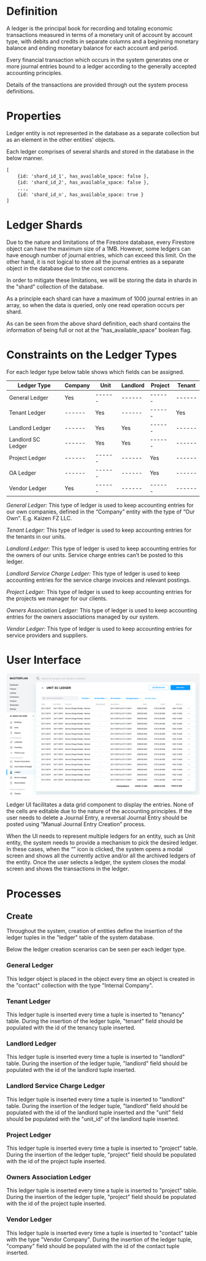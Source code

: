 # Definition

A ledger is the principal book for recording and totaling economic transactions measured in terms of a monetary unit of account by account type, with debits and credits in separate columns and a beginning monetary balance and ending monetary balance for each account and period.

Every financial transaction which occurs in the system generates one or more journal entries bound to a ledger according to the generally accepted accounting principles.

Details of the transactions are provided through out the system process definitions.

# Properties
Ledger entity is not represented in the database as a separate collection but as an element in the other entities' objects. 

Each ledger comprises of several shards and stored in the database in the below manner.

```
[
    {id: 'shard_id_1', has_available_space: false }, 
    {id: 'shard_id_2', has_available_space: false }, 
    ..., 
    {id: 'shard_id_n', has_available_space: true }
]
```
# Ledger Shards
Due to the nature and limitations of the Firestore database, every Firestore object can have the maximum size of a 1MB. However, some ledgers can have enough number of journal entries, which can exceed this limit. On the other hand, it is not logical to store all the journal entries as a separate object in the database due to the cost concrens.

In order to mitigate these limitations, we will be storing the data in shards in the "shard" collection of the database. 

As a principle each shard can have a maximum of 1000 journal entries in an array, so when the data is queried, only one read operation occurs per shard. 

As can be seen from the above shard definition, each shard contains the information of being full or not at the "has_available_space" boolean flag.

# Constraints on the Ledger Types
For each ledger type below table shows which fields can be assigned. 

| Ledger Type        | Company| Unit      | Landlord | Project| Tenant
| ------             | ------ | ------    | ------   | ------ | ------
| General Ledger     | Yes    | ------    | ------   | ------ | ------
| Tenant Ledger      | ------ | Yes       | ------   | ------ | Yes
| Landlord Ledger    | ------ | Yes       | Yes      | ------ | ------
| Landlord SC Ledger | ------ | Yes       | Yes      | ------ | ------
| Project Ledger     | ------ | ------    | ------   | Yes    | ------
| OA Ledger          | ------ | ------    | ------   | Yes    | ------
| Vendor Ledger      | Yes    | ------    | ------   | ------ | ------

*General Ledger:* This type of ledger is used to keep accounting entries for our own companies, defined in the “Company” entity with the type of “Our Own”. E.g. Kaizen FZ LLC.

*Tenant Ledger:* This type of ledger is used to keep accounting entries for the tenants in our units.

*Landlord Ledger:* This type of ledger is used to keep accounting entries for the owners of our units. Service charge entries can’t be posted to this ledger.

*Landlord Service Charge Ledger:* This type of ledger is used to keep accounting entries for the service charge invoices and relevant postings.

*Project Ledger:* This type of ledger is used to keep accounting entries for the projects we manager for our clients.

*Owners Association Ledger:* This type of ledger is used to keep accounting entries for the owners associations managed by our system.

*Vendor Ledger:* This type of ledger is used to keep accounting entries for service providers and suppliers.

# User Interface

![image](uploads/4ac5baeb489d749b438a2ab9848c2218/image.png)

Ledger UI facilitates a data grid component to display the entries. None of the cells are editable due to the nature of the accounting principles. If the user needs to delete a Journal Entry, a reversal Journal Entry should be posted using “Manual Journal Entry Creation” process.

When the UI needs to represent multiple ledgers for an entity, such as Unit entity, the system needs to provide a mechanism to pick the desired ledger. In these cases, when the “” icon is clicked, the system opens a modal screen and shows all the currently active and/or all the archived ledgers of the entity. Once the user selects a ledger, the system closes the modal screen and shows the transactions in the ledger. 

# Processes

## Create

Throughout the system, creation of entities define the insertion of the ledger tuples in the "ledger" table of the system database.

Below the ledger creation scenarios can be seen per each ledger type.

### General Ledger
This ledger object is placed in the object every time an object is created in the "contact" collection with the type "Internal Company". 

### Tenant Ledger
This ledger tuple is inserted every time a tuple is inserted to "tenancy" table. During the insertion of the ledger tuple, "tenant" field should be populated with the id of the tenancy tuple inserted.

### Landlord Ledger
This ledger tuple is inserted every time a tuple is inserted to "landlord" table. During the insertion of the ledger tuple, "landlord" field should be populated with the id of the landlord tuple inserted.

### Landlord Service Charge Ledger
This ledger tuple is inserted every time a tuple is inserted to "landlord" table. During the insertion of the ledger tuple, "landlord" field should be populated with the id of the landlord tuple inserted and the "unit" field should be populated with the "unit_id" of the landlord tuple inserted.

### Project Ledger
This ledger tuple is inserted every time a tuple is inserted to "project" table. During the insertion of the ledger tuple, "project" field should be populated with the id of the project tuple inserted.

### Owners Association Ledger
This ledger tuple is inserted every time a tuple is inserted to "project" table. During the insertion of the ledger tuple, "project" field should be populated with the id of the project tuple inserted.

### Vendor Ledger
This ledger tuple is inserted every time a tuple is inserted to "contact" table with the type "Vendor Company". During the insertion of the ledger tuple, "company" field should be populated with the id of the contact tuple inserted.